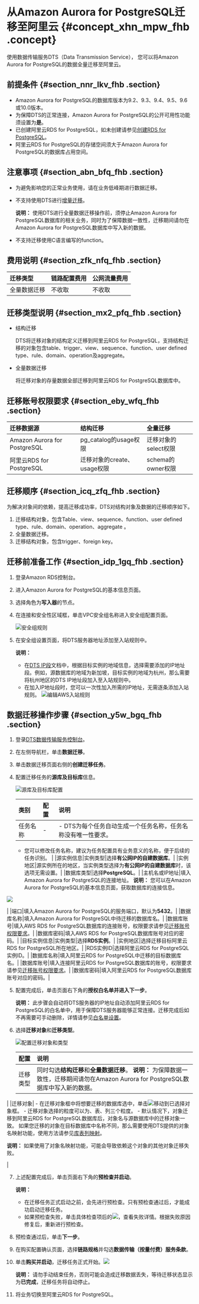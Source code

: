 # 从Amazon Aurora for PostgreSQL迁移至阿里云 {#concept_xhn_mpw_fhb .concept}

使用数据传输服务DTS（Data Transmission Service）， 您可以将Amazon Aurora for PostgreSQL的数据全量迁移至阿里云。

## 前提条件 {#section_nnr_lkv_fhb .section}

-   Amazon Aurora for PostgreSQL的数据库版本为9.2、9.3、9.4、9.5、9.6 或10.0版本。
-   为保障DTS的正常连接，Amazon Aurora for PostgreSQL的公开可用性功能须设置为**是**。
-   已创建阿里云RDS for PostgreSQL，如未创建请参见[创建RDS for PostgreSQL](https://help.aliyun.com/document_detail/53730.html)。
-   阿里云RDS for PostgreSQL的存储空间须大于Amazon Aurora for PostgreSQL的数据库占用空间。

## 注意事项 {#section_abn_bfq_fhb .section}

-   为避免影响您的正常业务使用，请在业务低峰期进行数据迁移。
-   不支持使用DTS进行[增量迁移](https://help.aliyun.com/knowledge_detail/39252.html)。

    **说明：** 使用DTS进行全量数据迁移操作前，须停止Amazon Aurora for PostgreSQL数据库的相关业务，同时为了保障数据一致性，迁移期间请勿在Amazon Aurora for PostgreSQL数据库中写入新的数据。

-   不支持迁移使用C语言编写的function。

## 费用说明 {#section_zfk_nfq_fhb .section}

|迁移类型|链路配置费用|公网流量费用|
|:---|:-----|:-----|
|全量数据迁移|不收取|不收取|

## 迁移类型说明 {#section_mx2_pfq_fhb .section}

-   结构迁移

    DTS将迁移对象的结构定义迁移到阿里云RDS for PostgreSQL，支持结构迁移的对象包含table、trigger、view、sequence、function、user defined type、rule、domain、operation及aggregate。

-   全量数据迁移

    将迁移对象的存量数据全部迁移到阿里云RDS for PostgreSQL数据库中。


## 迁移账号权限要求 {#section_eby_wfq_fhb .section}

|迁移数据源|结构迁移|全量迁移|
|:----|:---|:---|
|Amazon Aurora for PostgreSQL|pg\_catalog的usage权限|迁移对象的select权限|
|阿里云RDS for PostgreSQL|迁移对象的create、usage权限|schema的owner权限|

## 迁移顺序 {#section_icq_zfq_fhb .section}

为解决对象间的依赖，提高迁移成功率，DTS对结构对象及数据的迁移顺序如下。

1.  迁移结构对象，包含Table、view、sequence、function、user defined type、rule、domain、operation、aggregate 。
2.  全量数据迁移。
3.  迁移结构对象，包含trigger、foreign key。

## 迁移前准备工作 {#section_idp_1gq_fhb .section}

1.  登录Amazon RDS控制台。
2.  进入Amazon Aurora for PostgreSQL的基本信息页面。
3.  选择角色为**写入器**的节点。
4.  在连接和安全性区域框，单击VPC安全组名称进入安全组配置页面。

    ![安全组规则](http://static-aliyun-doc.oss-cn-hangzhou.aliyuncs.com/assets/img/150447/156255173241943_zh-CN.png)

5.  在安全组设置页面，将DTS服务器地址添加至入站规则中。

    **说明：** 

    -   在[DTS IP段](https://help.aliyun.com/document_detail/84900.html)文档中，根据目标实例的地域信息，选择需要添加的IP地址段。例如，源数据库的地域为新加坡，目标实例的地域为杭州，那么需要将杭州地区的DTS IP地址段加入至入站规则中。
    -   在加入IP地址段时，您可以一次性加入所需的IP地址，无需逐条添加入站规则。
    ![编辑AWS入站规则](http://static-aliyun-doc.oss-cn-hangzhou.aliyuncs.com/assets/img/150145/156255173241849_zh-CN.png)


## 数据迁移操作步骤 {#section_y5w_bgq_fhb .section}

1.  登录[DTS数据传输服务控制台](https://dts.console.aliyun.com/)。
2.  在左侧导航栏，单击**数据迁移**。
3.  单击数据迁移页面右侧的**创建迁移任务**。
4.  配置迁移任务的**源库及目标库**信息。

    ![源库及目标库配置](http://static-aliyun-doc.oss-cn-hangzhou.aliyuncs.com/assets/img/150145/156255173241886_zh-CN.png)

    |类别|配置|说明|
    |:-|:-|:-|
    |任务名称|-|     -   DTS为每个任务自动生成一个任务名称，任务名称没有唯一性要求。
    -   您可以修改任务名称，建议为任务配置具有业务意义的名称，便于后续的任务识别。
 |
    |源实例信息|实例类型|选择**有公网IP的自建数据库**。|
    |实例地区|源实例所在的地区，当实例类型选择为**有公网IP的自建数据库**时，该选项无需设置。|
    |数据库类型|选择**PostgreSQL**。|
    |主机名或IP地址|填入Amazon Aurora for PostgreSQL的连接地址。 **说明：** 您可以在Amazon Aurora for PostgreSQL的基本信息页面，获取数据库的连接信息。

 ![](http://static-aliyun-doc.oss-cn-hangzhou.aliyuncs.com/assets/img/150145/156255173241853_zh-CN.png)

|
    |端口|填入Amazon Aurora for PostgreSQL的服务端口，默认为**5432**。|
    |数据库名称|填入Amazon Aurora for PostgreSQL中待迁移的数据库名。|
    |数据库账号|填入AWS RDS for PostgreSQL数据库的连接账号，权限要求请参见[迁移账号权限要求](#section_eby_wfq_fhb)。|
    |数据库密码|填入AWS RDS for PostgreSQL数据库账号对应的密码。|
    |目标实例信息|实例类型|选择**RDS实例**。|
    |实例地区|选择迁移目标阿里云RDS for PostgreSQL所在地区。|
    |RDS实例ID|选择阿里云RDS for PostgreSQL实例ID。|
    |数据库名称|填入阿里云RDS for PostgreSQL中迁移的目标数据库名。|
    |数据库账号|填入连接阿里云RDS for PostgreSQL数据库的账号，权限要求请参见[迁移账号权限要求](#section_eby_wfq_fhb)。|
    |数据库密码|填入阿里云RDS for PostgreSQL数据库账号对应的密码。|

5.  配置完成后，单击页面右下角的**授权白名单并进入下一步**。

    **说明：** 此步骤会自动将DTS服务器的IP地址自动添加阿里云RDS for PostgreSQL的白名单中，用于保障DTS服务器能够正常连接。迁移完成后如不再需要可手动删除，详情请参见[白名单设置](https://help.aliyun.com/document_detail/43187.html)。

6.  选择**迁移对象**和**迁移类型**。

    ![配置迁移对象和类型](http://static-aliyun-doc.oss-cn-hangzhou.aliyuncs.com/assets/img/150145/156255173241890_zh-CN.png)

    |配置|说明|
    |:-|:-|
    |迁移类型|同时勾选**结构迁移**和**全量数据迁移**。 **说明：** 为保障数据一致性，迁移期间请勿在Amazon Aurora for PostgreSQL数据库中写入新的数据。

 |
    |迁移对象|     -   在迁移对象框中将想要迁移的数据库选中，单击![](http://static-aliyun-doc.oss-cn-hangzhou.aliyuncs.com/assets/img/79929/156255173340698_zh-CN.png)移动到已选择对象框。
    -   迁移对象选择的粒度可以为、表、列三个粒度。
    -   默认情况下，对象迁移到阿里云RDS for PostgreSQL数据库后，对象名与源数据库中的迁移对象一致。 如果您迁移的对象在目标数据库中名称不同，那么需要使用DTS提供的对象名映射功能，使用方法请参见[库表列映射](cn.zh-CN/用户指南/数据迁移/库表列映射.md#)。

**说明：** 如果使用了对象名映射功能，可能会导致依赖这个对象的其他对象迁移失败。

 |

7.  上述配置完成后，单击页面右下角的**预检查并启动**。

    **说明：** 

    -   在迁移任务正式启动之前，会先进行预检查。只有预检查通过后，才能成功启动迁移任务。
    -   如果预检查失败，单击具体检查项后的![](http://static-aliyun-doc.oss-cn-hangzhou.aliyuncs.com/assets/img/17125/156255173341056_zh-CN.png)，查看失败详情。根据失败原因修复后，重新进行预检查。
8.  预检查通过后，单击**下一步**。
9.  在购买配置确认页面，选择**链路规格**并勾选**数据传输（按量付费）服务条款**。
10. 单击**购买并启动**，迁移任务正式开始。![](http://static-aliyun-doc.oss-cn-hangzhou.aliyuncs.com/assets/img/150145/156255173341894_zh-CN.png) 

    **说明：** 请勿手动结束任务，否则可能会造成迁移数据丢失，等待迁移状态显示为**已完成**，迁移任务将自动停止。

11. 将业务切换至阿里云RDS for PostgreSQL。


